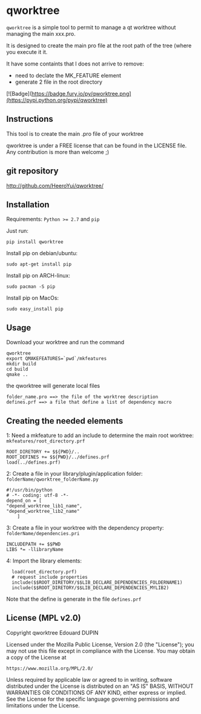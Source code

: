 qworktree
=====

`qworktree` is a simple tool to permit to manage a qt worktree without managing the main xxx.pro.

It is designed to create the main pro file at the root path of the tree (where you execute it it.

It have some containts that I does not arrive to remove:

*  need to declate the MK_FEATURE element
*  generate 2 file in the root directory


[![Badge](https://badge.fury.io/py/qworktree.png](https://pypi.python.org/pypi/qworktree)


Instructions
------------

This tool is to create the main .pro file of your worktree

qworktree is under a FREE license that can be found in the LICENSE file.
Any contribution is more than welcome ;)

git repository
--------------

http://github.com/HeeroYui/qworktree/

Installation
------------

Requirements: ``Python >= 2.7`` and ``pip``

Just run:
```
pip install qworktree
```

Install pip on debian/ubuntu:
```
sudo apt-get install pip
```

Install pip on ARCH-linux:
```
sudo pacman -S pip
```

Install pip on MacOs:
```
sudo easy_install pip
```

Usage
-----

Download your worktree and run the command

```
qworktree
export QMAKEFEATURES=`pwd`/mkfeatures
mkdir build
cd build
qmake ..
```

the qworktree will generate local files

```
folder_name.pro ==> the file of the worktree description
defines.prf ==> a file that define a list of dependency macro
```

Creating the needed elements
----------------------------

1: Need a mkfeature to add an include to determine the main root worktree: ```mkfeatures/root_directory.prf```

```
ROOT_DIRETORY += $${PWD}/..
ROOT_DEFINES += $${PWD}/../defines.prf
load(../defines.prf)
```

2: Create a file in your library/plugin/application folder: ```folderName/qworktree_folderName.py```

```
#!/usr/bin/python
# -*- coding: utf-8 -*-
depend_on = [
"depend_worktree_lib1_name",
"depend_worktree_lib2_name"
	]
```

3: Create a file in your worktree with the dependency property: ```folderName/dependencies.pri```

```
INCLUDEPATH += $$PWD
LIBS *= -llibraryName
```

4: Import the library elements:

```
  load(root_directory.prf)
  # request include properties
  include($$ROOT_DIRETORY/$$LIB_DECLARE_DEPENDENCIES_FOLDERNAME1)
  include($$ROOT_DIRETORY/$$LIB_DECLARE_DEPENDENCIES_MYLIB2)
```

Note that the define is generate in the file ```defines.prf```


License (MPL v2.0)
------------------

Copyright qworktree Edouard DUPIN

Licensed under the Mozilla Public License, Version 2.0 (the "License");
you may not use this file except in compliance with the License.
You may obtain a copy of the License at


    https://www.mozilla.org/MPL/2.0/

Unless required by applicable law or agreed to in writing, software
distributed under the License is distributed on an "AS IS" BASIS,
WITHOUT WARRANTIES OR CONDITIONS OF ANY KIND, either express or implied.
See the License for the specific language governing permissions and
limitations under the License.

